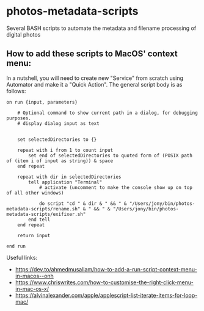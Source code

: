 # photos-metadata-scripts
Several BASH scripts to automate the metadata and filename processing of digital photos

## How to add these scripts to MacOS' context menu:

In a nutshell, you will need to create new "Service" from scratch using Automator and make it a "Quick Action". The general script body is as follows:

```
on run {input, parameters}

	# Optional command to show current path in a dialog, for debugging purposes.
	# display dialog input as text
	

	set selectedDirectories to {}

	repeat with i from 1 to count input
		set end of selectedDirectories to quoted form of (POSIX path of (item i of input as string)) & space
	end repeat

	repeat with dir in selectedDirectories
		tell application "Terminal"
			# activate (uncomment to make the console show up on top of all other windows)

			do script "cd " & dir & " && " & "/Users/jony/bin/photos-metadata-scripts/rename.sh" & " && " & "/Users/jony/bin/photos-metadata-scripts/exifixer.sh"
		end tell
	end repeat

	return input

end run
```

Useful links:

- https://dev.to/ahmedmusallam/how-to-add-a-run-script-context-menu-in-macos--onh
- https://www.chriswrites.com/how-to-customise-the-right-click-menu-in-mac-os-x/
- https://alvinalexander.com/apple/applescript-list-iterate-items-for-loop-mac/